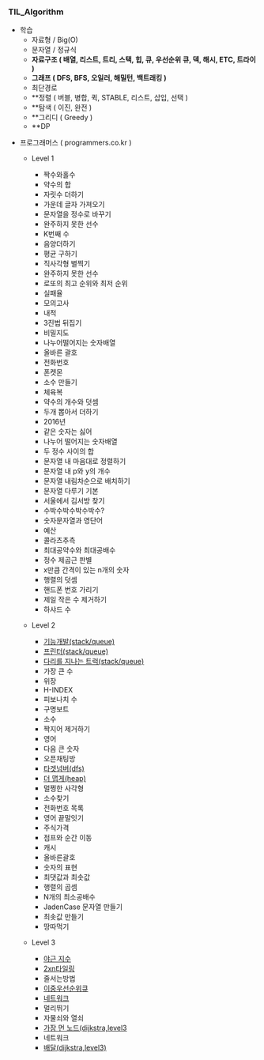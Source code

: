 ### TIL_Algorithm
- 학습
  - 자료형 / Big(O)
  - 문자열 / 정규식
  - **자료구조 ( 배열, 리스트, 트리, 스택, 힙, 큐, 우선순위 큐, 덱, 해시, ETC, 트라이 )**
  - **그래프 ( DFS, BFS, 오일러, 해밀턴, 백트래킹 )**
  - 최단경로
  - **정렬 ( 버블, 병합, 퀵, STABLE, 리스트, 삽입, 선택 )
  - **탐색 ( 이진, 완전 )
  - **그리디 ( Greedy ) 
  - **DP


+ 프로그래머스 ( programmers.co.kr ) 
  + Level 1
    + 짝수와홀수
    + 약수의 합
    + 자릿수 더하기
    + 가운데 글자 가져오기
    + 문자열을 정수로 바꾸기
    + 완주하지 못한 선수
    + K번째 수
    + 음양더하기
    + 평균 구하기
    + 직사각형 별찍기
    + 완주하지 못한 선수
    + 로또의 최고 순위와 최저 순위
    + 실패율
    + 모의고사
    + 내적
    + 3진법 뒤집기
    + 비밀지도
    + 나누어떨어지는 숫자배열
    + 올바른 괄호
    + 전화번호 
    + 폰켓몬
    + 소수 만들기
    + 체육복
    + 약수의 개수와 덧셈
    + 두개 뽑아서 더하기
    + 2016년
    + 같은 숫자는 싫어
    + 나누어 떨어지는 숫자배열
    + 두 정수 사이의 합
    + 문자열 내 마음대로 정렬하기
    + 문자열 내 p와 y의 개수
    + 문자열 내림차순으로 배치하기
    + 문자열 다루기 기본
    + 서울에서 김서방 찾기
    + 수박수박수박수박수?
    + 숫자문자열과 영단어
    + 예산
    + 콜라츠추측
    + 최대공약수와 최대공배수
    + 정수 제곱근 판별
    + x만큼 간격이 있는 n개의 숫자
    + 행렬의 덧셈
    + 핸드폰 번호 가리기
    + 제일 작은 수 제거하기
    + 하샤드 수


  + Level 2
    + [기능개발(stack/queue)](https://github.com/Songycs/TIL_Algorithm/blob/main/PROGRAMMERS/%EA%B8%B0%EB%8A%A5%EA%B0%9C%EB%B0%9C_level2.md)
    + [프린터(stack/queue)](https://github.com/Songycs/TIL_Algorithm/blob/main/PROGRAMMERS/%ED%94%84%EB%A6%B0%ED%84%B0_level2.md)
    + [다리를 지나는 트럭(stack/queue)](https://github.com/Songycs/TIL_Algorithm/blob/main/PROGRAMMERS/%EB%8B%A4%EB%A6%AC%EB%A5%BC%20%EC%A7%80%EB%82%98%EB%8A%94%20%ED%8A%B8%EB%9F%AD_level2.md)
    + 가장 큰 수
    + 위장
    + H-INDEX
    + 피보나치 수 
    + 구명보트
    + 소수 
    + 짝지어 제거하기
    + 영어 
    + 다음 큰 숫자
    + 오픈채팅방
    + [타겟넘버(dfs)](https://github.com/Songycs/TIL_Algorithm/blob/main/DFS%26BFS/%ED%83%80%EA%B2%9F%EB%84%98%EB%B2%84.md)
    + [더 맵게(heap)](https://github.com/Songycs/TIL_Algorithm/blob/main/PROGRAMMERS/%EB%8D%94%20%EB%A7%B5%EA%B2%8C_level2.md)
    + 멀쩡한 사각형
    + 소수찾기
    + 전화번호 목록
    + 영어 끝말잇기
    + 주식가격
    + 점프와 순간 이동
    + 캐시
    + 올바른괄호
    + 숫자의 표현
    + 최댓값과 최솟값
    + 행렬의 곱셈
    + N개의 최소공배수
    + JadenCase 문자열 만들기
    + 최솟값 만들기
    + 땅따먹기


  + Level 3
    + [야근 지수](https://github.com/Songycs/TIL_Algorithm/blob/main/PROGRAMMERS/%EC%95%BC%EA%B7%BC%EC%A7%80%EC%88%98_level3.md)
    + [2xn타일링](https://github.com/Songycs/TIL_Algorithm/blob/main/PROGRAMMERS/2%20x%20N%20%ED%83%80%EC%9D%BC%EB%A7%81_level3.md)
    + 줄서는방법
    + [이중우선순위큐](https://github.com/Songycs/TIL_Algorithm/blob/main/PROGRAMMERS/%EC%9D%B4%EC%A4%91%EC%9A%B0%EC%84%A0%EC%88%9C%EC%9C%84%ED%81%90_level3.md)
    + [네트워크](https://github.com/Songycs/TIL_Algorithm/blob/main/PROGRAMMERS/%EB%84%A4%ED%8A%B8%EC%9B%8C%ED%81%AC_level3.md)
    + 멀리뛰기
    + 자물쇠와 열쇠
    + [가장 먼 노드(dijkstra,level3](https://github.com/Songycs/TIL_Algorithm/blob/main/PROGRAMMERS/%EA%B0%80%EC%9E%A5%20%EB%A8%BC%20%EB%85%B8%EB%93%9C_level3.md)
    + 네트워크
    + [배달(dijkstra,level3)](https://github.com/Songycs/TIL_Algorithm/blob/main/GRAPH.md)
